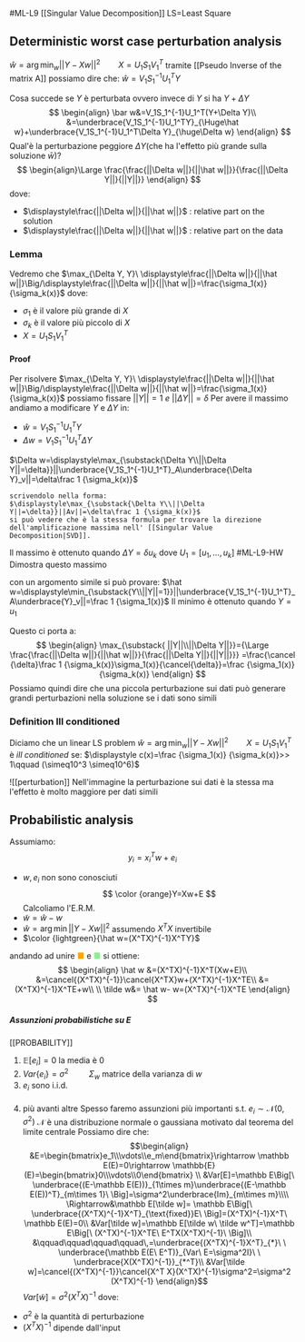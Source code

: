 #ML-L9 [[Singular Value Decomposition]] LS=Least Square
## Deterministic worst case perturbation analysis
$\hat w =\arg\min_w ||Y-Xw||^2\qquad X=U_1S_1V_1^T$ 
tramite [[Pseudo Inverse of the matrix A]] possiamo dire che:
$\hat w=V_1S_1^{-1}U_1^TY$

Cosa succede se $Y$ è perturbata ovvero invece di $Y$ si ha $Y+\Delta Y$ 
$$
\begin{align}
\bar w&=V_1S_1^{-1}U_1^T(Y+\Delta Y)\\
&=\underbrace{V_1S_1^{-1}U_1^TY}_{\Huge\hat w}+\underbrace{V_1S_1^{-1}U_1^T\Delta Y}_{\huge\Delta w}
\end{align}
$$
Qual'è la perturbazione peggiore $\Delta Y$(che ha l'effetto più grande sulla soluzione $\bar w$)?
$$
\begin{align}\Large
\frac{\frac{||\Delta w||}{||\hat w||}}{\frac{||\Delta Y||}{||Y||}}
\end{align}
$$
dove:
- $\displaystyle\frac{||\Delta w||}{||\hat w||}$ : relative part on the solution
- $\displaystyle\frac{||\Delta w||}{||\hat w||}$ : relative part on the data

### Lemma
Vedremo che $\max_{\Delta Y, Y}\ \displaystyle\frac{||\Delta w||}{||\hat w||}\Big/\displaystyle\frac{||\Delta w||}{||\hat w||}=\frac{\sigma_1(x)}{\sigma_k(x)}$ dove:
- $\sigma_1$ è il valore più grande di $X$
- $\sigma_k$ è il valore più piccolo di $X$ 
- $X=U_1S_1V_1^T$ 
#### Proof
Per risolvere $\max_{\Delta Y, Y}\ \displaystyle\frac{||\Delta w||}{||\hat w||}\Big/\displaystyle\frac{||\Delta w||}{||\hat w||}=\frac{\sigma_1(x)}{\sigma_k(x)}$ possiamo fissare $||Y||=1\ e\ ||\Delta Y||=\delta$ 
Per avere il massimo andiamo a modificare $Y$ e $\Delta Y$ in:
- $\hat w=V_1S_1^{-1}U_1^TY$ 
- $\Delta w=V_1S_1^{-1}U_1^T\Delta Y$

$\Delta w=\displaystyle\max_{\substack{\Delta Y\\||\Delta Y||=\delta}}||\underbrace{V_1S_1^{-1}U_1^T}_A\underbrace{\Delta Y}_v||=\delta\frac 1 {\sigma_k(x)}$ 

	scrivendolo nella forma:
	$\displaystyle\max_{\substack{\Delta Y\\||\Delta Y||=\delta}}||Av||=\delta\frac 1 {\sigma_k(x)}$
	si può vedere che è la stessa formula per trovare la direzione dell'amplificazione massima nell' [[Singular Value Decomposition|SVD]].
Il massimo è ottenuto quando $\Delta Y=\delta u_k$ dove $U_1=[u_1,\dots, u_k]$ 
#ML-L9-HW
	Dimostra questo massimo


con un argomento simile si può provare:
$\hat w=\displaystyle\min_{\substack{Y\\||Y||=1}}||\underbrace{V_1S_1^{-1}U_1^T}_A\underbrace{Y}_v||=\frac 1 {\sigma_1(x)}$ 
Il minimo è ottenuto quando $Y=u_1$ 

Questo ci porta  a:
$$
\begin{align}
\max_{\substack{ ||Y||\\||\Delta Y||}}={\Large
\frac{\frac{||\Delta w||}{||\hat w||}}{\frac{||\Delta Y||}{||Y||}}}
=\frac{\cancel
{\delta}\frac 1 {\sigma_k(x)}\sigma_1(x)}{\cancel{\delta}}=\frac {\sigma_1(x)} {\sigma_k(x)}
\end{align}
$$
Possiamo quindi dire che una piccola perturbazione sui dati può generare grandi perturbazioni nella soluzione se i dati sono simili

### Definition Ill conditioned
Diciamo che un linear LS problem
$\hat w =\arg\min_w ||Y-Xw||^2\qquad X=U_1S_1V_1^T$ è *ill conditioned* se:
$\displaystyle c(x)=\frac {\sigma_1(x)} {\sigma_k(x)}>> 1\qquad (\simeq10^3 \simeq10^6)$ 


![[perturbation]]
Nell'immagine la perturbazione sui dati è la stessa ma l'effetto è molto maggiore per dati simili

## Probabilistic analysis
Assumiamo:
$$
y_i=x_i^Tw+e_i
$$
- $w, e_i$ non sono conosciuti
$$
\color {orange}Y=Xw+E
$$
Calcoliamo l'E.R.M.
- $\tilde w=\hat w-w$ 
- $\hat w=\arg \min ||Y-Xw||^2$ 
assumendo $X^TX$ invertibile
- $\color {lightgreen}{\hat w=(X^TX)^{-1}X^TY}$ 

andando ad unire <span style="color: orange;">■</span> e <span style="color: lightgreen;">■</span> si ottiene:
$$
\begin{align}
\hat w &=(X^TX)^{-1}X^T(Xw+E)\\
&=\cancel{(X^TX)^{-1}}\cancel{X^TX}w+(X^TX)^{-1}X^TE\\
&=(X^TX)^{-1}X^TE+w\\
\\
\tilde w&= \hat w- w=(X^TX)^{-1}X^TE
\end{align}
$$


##### Assunzioni probabilistiche su E
[[PROBABILITY]]
1. $\mathbb E[e_i]=0$ la media è 0
2. $Var\{e_i\}=\sigma^2$           $\qquad \Sigma_w$ matrice della varianza di $w$ 
3. $e_i$ sono i.i.d.
####
4. più avanti altre
	Spesso faremo assunzioni più importanti s.t. $e_i\sim \mathcal N(0,\sigma^2)$ 
		$\mathcal N$ è una distribuzione normale o gaussiana
		motivato dal teorema del limite centrale
Possiamo dire che:
$$\begin{align}
&E=\begin{bmatrix}e_1\\\vdots\\e_m\end{bmatrix}\rightarrow \mathbb E(E)=0\rightarrow \mathbb{E}(E)=\begin{bmatrix}0\\\vdots\\0\end{bmatrix} \\
&Var[E]=\mathbb E\Big[\ \underbrace{(E-\mathbb E(E))}_{1\times m}\underbrace{(E-\mathbb E(E))^T}_{m\times 1}\ \Big]=\sigma^2\underbrace{Im}_{m\times m}\\\\
\Rightarrow&\mathbb E[\tilde w]= \mathbb E\Big[\ \underbrace{(X^TX)^{-1}X^T}_{\text{fixed}}E\ \Big]=(X^TX)^{-1}X^T\ \mathbb E(E)=0\\
&Var[\tilde w]=\mathbb E[\tilde w\ \tilde w^T]=\mathbb E\Big[\ (X^TX)^{-1}X^TE\ E^TX(X^TX)^{-1}\ \Big]\\
&\qquad\qquad\qquad\qquad\,=\underbrace{(X^TX)^{-1}X^T}_{*}\ \  \underbrace{\mathbb E(E\ E^T)}_{Var\ E=\sigma^2I}\ \ \underbrace{X(X^TX)^{-1}}_{*^T}\\
&Var[\tilde w]=\cancel{(X^TX)^{-1}}\cancel{X^T X}(X^TX)^{-1}\sigma^2=\sigma^2 (X^TX)^{-1}
\end{align}$$
$Var[\tilde w]=\sigma^2 (X^TX)^{-1}$
dove:
- $\sigma^2$ è la quantità di perturbazione
- $(X^TX)^{-1}$ dipende dall'input
